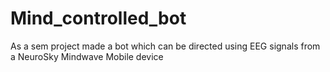 # Mind_controlled_bot
As a sem project made a bot which can be directed using EEG signals from a NeuroSky Mindwave Mobile device
